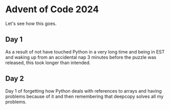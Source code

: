 # Advent of Code 2024

Let's see how this goes.

## Day 1
As a result of not have touched Python in a very long time and being in EST and waking up from an accidental nap 3 minutes before the puzzle was released, this took longer than intended.

## Day 2
Day 1 of forgetting how Python deals with references to arrays and having problems because of it and then remembering that deepcopy solves all my problems.